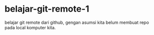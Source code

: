 # belajar-git-remote-1
belajar git remote dari github, gengan asumsi kita belum membuat repo pada local komputer kita.
